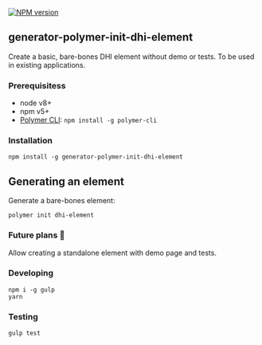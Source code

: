 [![NPM version][npm-img]][npm-link] 

## generator-polymer-init-dhi-element

Create a basic, bare-bones DHI element without demo or tests. To be used in existing applications.

### Prerequisitess 
- node v8+ 
- npm v5+
- [Polymer CLI](https://github.com/Polymer/polymer-cli): `npm install -g polymer-cli`


### Installation
```
npm install -g generator-polymer-init-dhi-element
```

## Generating an element
Generate a bare-bones element:
```
polymer init dhi-element
```

### Future plans 🤔
Allow creating a standalone element with demo page and tests.

### Developing
```
npm i -g gulp
yarn
```

### Testing
```
gulp test
```

[npm-img]: https://badge.fury.io/js/generator-polymer-init-dhi-element.svg
[npm-link]: https://npmjs.org/package/generator-polymer-init-dhi-element
